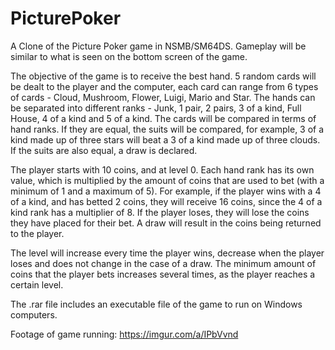 # PicturePoker
A Clone of the Picture Poker game in NSMB/SM64DS. Gameplay will be similar to what is seen on the bottom screen of the game.

The objective of the game is to receive the best hand. 5 random cards will be dealt to the player and the computer, each card can range from 6 types of cards - Cloud, Mushroom, Flower, Luigi, Mario and Star. The hands can be separated into different ranks - Junk, 1 pair, 2 pairs, 3 of a kind, Full House, 4 of a kind and 5 of a kind.
The cards will be compared in terms of hand ranks. If they are equal, the suits will be compared, for example, 3 of a kind made up of three stars will beat a 3 of a kind made up of three clouds. If the suits are also equal, a draw is declared.

The player starts with 10 coins, and at level 0. Each hand rank has its own value, which is multiplied by the amount of coins that are used to bet (with a minimum of 1 and a maximum of 5). For example, if the player wins with a 4 of a kind, and has betted 2 coins, they will receive 16 coins, since the 4 of a kind rank has a multiplier of 8. If the player loses, they will lose the coins they have placed for their bet. A draw will result in the coins being returned to the player.

The level will increase every time the player wins, decrease when the player loses and does not change in the case of a draw. The minimum amount of coins that the player bets increases several times, as the player reaches a certain level.

The .rar file includes an executable file of the game to run on Windows computers.


Footage of game running: https://imgur.com/a/IPbVvnd
